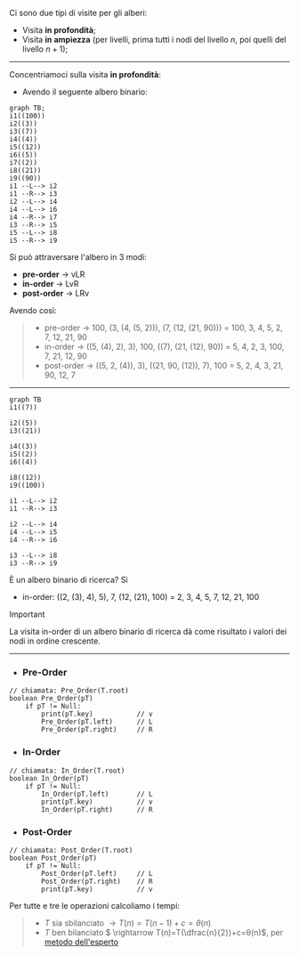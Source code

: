 Ci sono due tipi di visite per gli alberi:
- Visita **in profondità**;
- Visita **in ampiezza** (per livelli, prima tutti i nodi del livello $n$, poi quelli del livello $n+1$);
***
Concentriamoci sulla visita **in profondità**:
- Avendo il seguente albero binario:

```mermaid
graph TB; 
i1((100))
i2((3))
i3((7))
i4((4))
i5((12))
i6((5))
i7((2))
i8((21))
i9((90))
i1 --L--> i2
i1 --R--> i3
i2 --L--> i4
i4 --L--> i6
i4 --R--> i7
i3 --R--> i5
i5 --L--> i8
i5 --R--> i9
```

Si può attraversare l'albero in 3 modi:
- **pre-order** $\rightarrow$ vLR
- **in-order** $\rightarrow$ LvR
- **post-order** $\rightarrow$ LRv

Avendo così:

>- pre-order $\rightarrow$ 100, (3, (4, (5, 2))), (7, (12, (21, 90))) = 100, 3, 4, 5, 2, 7, 12, 21, 90
>- in-order $\rightarrow$ ((5, (4), 2), 3), 100, ((7), (21, (12), 90)) = 5, 4, 2, 3, 100, 7, 21, 12, 90
>- post-order $\rightarrow$ ((5, 2, (4)), 3), ((21, 90, (12)), 7), 100 = 5, 2, 4, 3, 21, 90, 12, 7
***

```mermaid
graph TB
i1((7))

i2((5))
i3((21))

i4((3))
i5((2))
i6((4))

i8((12))
i9((100))

i1 --L--> i2
i1 --R--> i3

i2 --L--> i4
i4 --L--> i5
i4 --R--> i6

i3 --L--> i8
i3 --R--> i9
```

È un albero binario di ricerca? Sì
- in-order: ((2, (3), 4), 5), 7, (12, (21), 100) = 2, 3, 4, 5, 7, 12, 21, 100

>[!Important]
>La visita in-order di un albero binario di ricerca dà come risultato i valori dei nodi in ordine crescente.

***

- ### Pre-Order
``` Pseudocodice TI:"Pre_Order" "FOLD"
// chiamata: Pre_Order(T.root)
boolean Pre_Order(pT)
	if pT != Null:
		print(pT.key)           // v
		Pre_Order(pT.left)      // L
		Pre_Order(pT.right)     // R
```

- ### In-Order
``` Pseudocodice TI:"In_Order" "FOLD"
// chiamata: In_Order(T.root)
boolean In_Order(pT)
	if pT != Null:
		In_Order(pT.left)       // L
		print(pT.key)           // v
		In_Order(pT.right)      // R
```

- ### Post-Order
``` Pseudocodice TI:"Post_Order" "FOLD"
// chiamata: Post_Order(T.root)
boolean Post_Order(pT)
	if pT != Null:
		Post_Order(pT.left)     // L
		Post_Order(pT.right)    // R
		print(pT.key)           // v
```

Per tutte e tre le operazioni calcoliamo i tempi:
>- $T$ sia sbilanciato $\rightarrow T(n)=T(n-1)+c=θ(n)$
>- $T$ ben bilanciato $ \rightarrow T(n)=T(\dfrac{n}{2})+c=θ(n)$, per [metodo dell'esperto](obsidian://open?vault=obsidian-git-sync&file=Algoritmi%20e%20Strutture%20Dati%2F1.%20%F0%9F%A7%91%E2%80%8D%F0%9F%92%BB%20Algoritmi%2F%F0%9F%9F%A3%20Divide%20%26%20Impera%2F%F0%9F%A4%93%20Metodo%20dell'Esperto)

